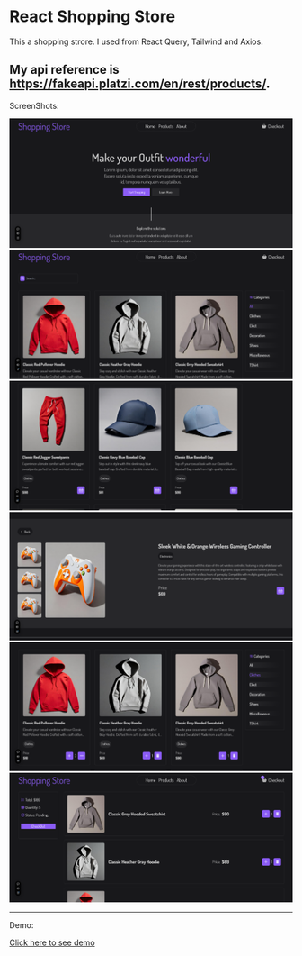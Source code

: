 # React Shopping Store

This a shopping strore. I used from React Query, Tailwind and Axios. 

My api reference is <a href="https://fakeapi.platzi.com/en/rest/products/"> https://fakeapi.platzi.com/en/rest/products/. </a>
---

ScreenShots:

<img src="https://github.com/mohammadfaramarzi1/react-shopping-store-1/blob/main/Screenshot%202024-12-14%20223126.png?raw=true" />

<img src="https://github.com/mohammadfaramarzi1/react-shopping-store-1/blob/main/Screenshot%202024-12-14%20223145.png?raw=true" />

<img src="https://github.com/mohammadfaramarzi1/react-shopping-store-1/blob/main/Screenshot%202024-12-14%20223159.png?raw=true" />

<img src="https://github.com/mohammadfaramarzi1/react-shopping-store-1/blob/main/Screenshot%202024-12-14%20223216.png?raw=true" />

<img src="https://github.com/mohammadfaramarzi1/react-shopping-store-1/blob/main/Screenshot%202024-12-14%20223243.png?raw=true" />

<img src="https://github.com/mohammadfaramarzi1/react-shopping-store-1/blob/main/Screenshot%202024-12-14%20223257.png?raw=true" />

---

Demo:

<a href="https://react-shopping-store-1.vercel.app/">Click here to see demo</a>

